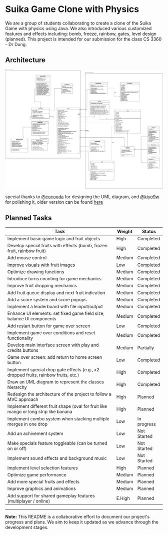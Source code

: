 # Suika Game Clone with Physics

We are a group of students collaborating to create a clone of the Suika Game with physics using Java. We also introduced various customized features and effects including: bomb, freeze, rainbow, gates, level design (planned). This project is intended for our submission for the class CS 3360 - Dr Dung.

## Architecture
<img src="src/resources/architecture/ver3.png" alt="Class Diagram">

special thanks to [@cocooda](https://github.com/cocooda) for designing the UML diagram, and [@kiyo9w](https://github.com/kiyo9w) for polishing it, older version can be found [here](https://github.com/kiyo9w/SuikaGame/tree/main/src/resources/architecture)

## Planned Tasks

| Task                                                                                | Weight | Status       |
|-------------------------------------------------------------------------------------|--------|--------------|
| Implement basic game logic and fruit objects                                        | High   | Completed    |
| Develop special fruits with effects (bomb, frozen fruit, rainbow fruit)             | High   | Completed    |
| Add mouse control                                                                   | Medium | Completed    |
| Improve visuals with fruit images                                                   | Low    | Completed    |
| Optimize drawing functions                                                          | Medium | Completed    |
| Introduce turns counting for game mechanics                                         | Medium | Completed    |
| Improve fruit dropping mechanics                                                    | Medium | Completed    |
| Add fruit queue display and next fruit indication                                   | Medium | Completed    |
| Add a score system and score popups                                                 | Medium | Completed    |
| Implement a leaderboard with file input/output                                      | Medium | Completed    |
| Enhance UI elements: set fixed game field size, balance UI components               | Medium | Completed    |
| Add restart button for game over screen                                             | Low    | Completed    |
| Implement game over conditions and reset functionality                              | Medium | Completed    |
| Develop main interface screen with play and credits buttons                         | Medium | Partially    |
| Game over screen: add return to home screen button                                  | Low    | Completed    |
| Implement special drop gate effects (e.g., x2 dropped fruits, rainbow fruits, etc.) | High   | Completed    |
| Draw an UML diagram to represent the classes hierarchy                              | High   | Completed    |
| Redesign the architecture of the project to follow a MVC approach                   | High   | Planned      |
| Implement different fruit shape (oval for fruit like mango or long strip like banana| High   | Planned      |
| Implement combo system when stacking multiple merges in one drop                    | Low    | In progress  |
| Add an achivement system                                                            | Low    | Not Started  |
| Make specials feature toggleable (can be turned on or off)                          | Low    | Not Started  |
| Implement sound effects and background music                                        | Low    | Not Started  |
| Implement level selection features                                                  | High   | Planned      |
| Optimize game performance                                                           | Medium | Planned      |
| Add more special fruits and effects                                                 | Medium | Planned      |
| Improve graphics and animations                                                     | Medium | Planned      |
| Add support for shared gameplay features (multiplayer / online)                     | E.High | Planned      |

---

**Note:** This README is a collaborative effort to document our project's progress and plans. We aim to keep it updated as we advance through the development stages.
